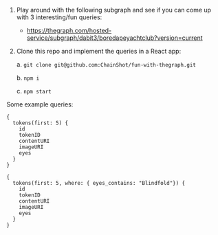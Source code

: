 

1. Play around with the following subgraph and see if you can come up with 3 interesting/fun queries:
    * https://thegraph.com/hosted-service/subgraph/dabit3/boredapeyachtclub?version=current
2. Clone this repo and implement the queries in a React app:

    a. `git clone git@github.com:ChainShot/fun-with-thegraph.git`

    b. `npm i`
    
    c. `npm start`

Some example queries:
```
{
  tokens(first: 5) {
    id
    tokenID
    contentURI
    imageURI
    eyes
  }
}
```

```
{
  tokens(first: 5, where: { eyes_contains: "Blindfold"}) {
    id
    tokenID
    contentURI
    imageURI
    eyes
  }
}
```